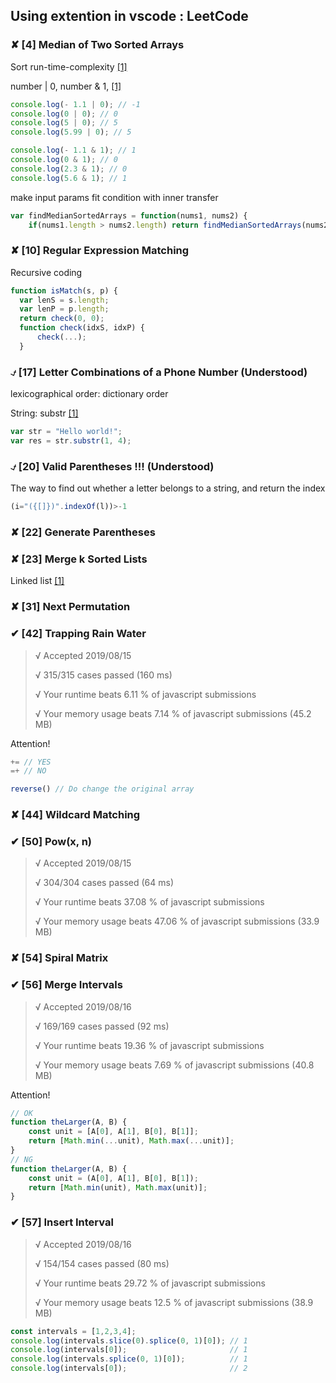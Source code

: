 ## Using extention in vscode : LeetCode


### &#10008; [4] Median of Two Sorted Arrays

Sort run-time-complexity [[1]](https://www.quora.com/Which-sorting-algorithm-has-best-asymptotic-run-time-complexity)

number | 0, number & 1, [[1]](https://www.w3schools.com/JSREF/jsref_operators.asp)

```javascript
console.log(- 1.1 | 0); // -1
console.log(0 | 0); // 0
console.log(5 | 0); // 5
console.log(5.99 | 0); // 5

console.log(- 1.1 & 1); // 1
console.log(0 & 1); // 0
console.log(2.3 & 1); // 0
console.log(5.6 & 1); // 1
```
make input params fit condition with inner transfer

```javascript
var findMedianSortedArrays = function(nums1, nums2) {
    if(nums1.length > nums2.length) return findMedianSortedArrays(nums2, nums1);
```

### &#10008; [10] Regular Expression Matching

Recursive coding

```javascript
function isMatch(s, p) {
  var lenS = s.length;
  var lenP = p.length;
  return check(0, 0);
  function check(idxS, idxP) {
      check(...);
  }
```

### &#9083; [17] Letter Combinations of a Phone Number (Understood)

lexicographical order: dictionary order

String: substr [[1]](https://www.w3schools.com/jsref/jsref_substr.asp)

```javascript
var str = "Hello world!";
var res = str.substr(1, 4);
```

### &#9083; [20] Valid Parentheses !!! (Understood)

The way to find out whether a letter belongs to a string, and return the index

```javascript
(i="({[]})".indexOf(l))>-1
```

### &#10008; [22] Generate Parentheses

### &#10008; [23] Merge k Sorted Lists

Linked list [[1]](https://codeburst.io/linked-lists-in-javascript-es6-code-part-1-6dd349c3dcc3)

### &#10008; [31] Next Permutation

### &#10004; [42] Trapping Rain Water

>√ Accepted 2019/08/15
>
>  √ 315/315 cases passed (160 ms)
> 
>  √ Your runtime beats 6.11 % of javascript submissions
> 
>  √ Your memory usage beats 7.14 % of javascript submissions (45.2 MB)


Attention!

```javascript
+= // YES
=+ // NO
```

```javascript
reverse() // Do change the original array
```

### &#10008; [44] Wildcard Matching

### &#10004; [50] Pow(x, n)

>√ Accepted 2019/08/15
>
>  √ 304/304 cases passed (64 ms)
> 
>  √ Your runtime beats 37.08 % of javascript submissions
> 
>  √ Your memory usage beats 47.06 % of javascript submissions (33.9 MB)


### &#10008; [54] Spiral Matrix

### &#10004; [56] Merge Intervals

>√ Accepted 2019/08/16
>
>  √ 169/169 cases passed (92 ms)
> 
>  √ Your runtime beats 19.36 % of javascript submissions
> 
>  √ Your memory usage beats 7.69 % of javascript submissions (40.8 MB)

Attention!

```javascript
// OK
function theLarger(A, B) {
    const unit = [A[0], A[1], B[0], B[1]];
    return [Math.min(...unit), Math.max(...unit)];
}
// NG
function theLarger(A, B) {
    const unit = (A[0], A[1], B[0], B[1]);
    return [Math.min(unit), Math.max(unit)];
}
```

### &#10004; [57] Insert Interval

>√ Accepted 2019/08/16
>
>  √ 154/154 cases passed (80 ms)
> 
>  √ Your runtime beats 29.72 % of javascript submissions
> 
>  √ Your memory usage beats 12.5 % of javascript submissions (38.9 MB)

```javascript
const intervals = [1,2,3,4];
console.log(intervals.slice(0).splice(0, 1)[0]); // 1
console.log(intervals[0]);                       // 1
console.log(intervals.splice(0, 1)[0]);          // 1
console.log(intervals[0]);                       // 2
```


